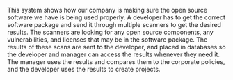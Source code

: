 This system shows how our company is making sure the open source software we have is being used properly. A developer has to get the correct software package and send it through multiple scanners to get the desired results. The scanners are looking for any open source components, any vulnerabilities, and licenses that may be in the software package. The results of these scans are sent to the developer, and placed in databases so the developer and manager can access the results whenever they need it. The manager uses the results and compares them to the corporate policies, and the developer uses the results to create projects.  
